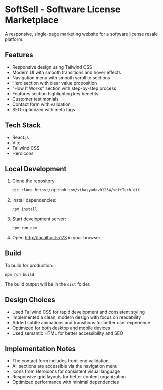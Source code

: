 # SoftSell - Software License Marketplace

A responsive, single-page marketing website for a software license resale platform.

## Features

- Responsive design using Tailwind CSS
- Modern UI with smooth transitions and hover effects
- Navigation menu with smooth scroll to sections
- Hero section with clear value proposition
- "How It Works" section with step-by-step process
- Features section highlighting key benefits
- Customer testimonials
- Contact form with validation
- SEO-optimized with meta tags

## Tech Stack

- React.js
- Vite
- Tailwind CSS
- Heroicons

## Local Development

1. Clone the repository
    ```bash
   git clone https://github.com/vikasyadav01234/softTech.git
   ```
2. Install dependencies:
   ```bash
   npm install
   ```
3. Start development server:
   ```bash
   npm run dev
   ```
4. Open [http://localhost:5173](http://localhost:5173) in your browser

## Build

To build for production:

```bash
npm run build
```

The build output will be in the `dist` folder.

## Design Choices

- Used Tailwind CSS for rapid development and consistent styling
- Implemented a clean, modern design with focus on readability
- Added subtle animations and transitions for better user experience
- Optimized for both desktop and mobile devices
- Used semantic HTML for better accessibility and SEO

## Implementation Notes

- The contact form includes front-end validation
- All sections are accessible via the navigation menu
- Icons from Heroicons for consistent visual language
- Responsive grid layouts for better content organization
- Optimized performance with minimal dependencies
